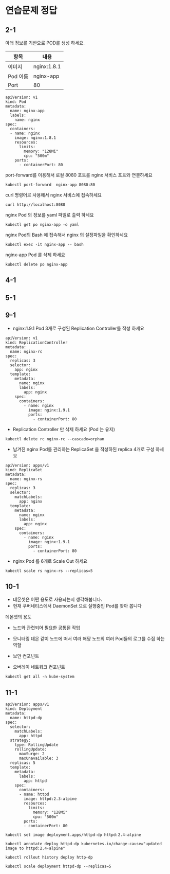 # 연습문제 정답

## 

## 2-1

아래 정보를 기반으로 POD를 생성 하세요.

| 항목     | 내용          |
| ------ | ----------- |
| 이미지    | nginx:1.8.1 |
| Pod 이름 | nginx-app   |
| Port   | 80          |



```{yaml}
apiVersion: v1
kind: Pod
metadata:
  name: nginx-app
  labels:
    name: nginx
spec:
  containers:
  - name: nginx
    image: nginx:1.8.1
    resources:
      limits:
        memory: "128Mi"
        cpu: "500m"
    ports:
      - containerPort: 80
```





port-forward를 이용해서 로컬 8080 포트를 nginx 서비스 포트와 연결하세요

```{bash}
kubectl port-forward  nginx-app 8080:80
```



curl 명령어르 사용해서 nginx 서비스에 접속하세요

```{bash}
curl http://localhost:8080
```



nginx Pod 의 정보를 yaml 파일로 출력 하세요

```{bash}
kubectl get po nginx-app -o yaml
```



nginx Pod의 Bash 에 접속해서 nginx 의 설정파일을 확인하세요

```{bash}
kubectl exec -it nginx-app -- bash
```



nginx-app Pod 를 삭제 하세요

```{bash}
kubectl delete po nginx-app
```



## 4-1

## 5-1

## 9-1

- nginx:1.9.1 Pod 3개로 구성된 Replication Controller를 작성 하세요

```{yaml}
apiVersion: v1
kind: ReplicationController
metadata:
  name: nginx-rc
spec:
  replicas: 3
  selector:
    app: nginx
  template:
    metadata:
      name: nginx
      labels:
        app: nginx
    spec:
      containers:
        - name: nginx
          image: nginx:1.9.1
          ports:
            - containerPort: 80
```

- Replication Controller 만 삭제 하세요 (Pod 는 유지)

```{bash}
kubectl delete rc nginx-rc --cascade=orphan
```



- 남겨진 nginx Pod를 관리하는 ReplicaSet 을 작성하된 replica 4개로 구성 하세요

```{yaml}
apiVersion: apps/v1
kind: ReplicaSet
metadata:
  name: nginx-rs
spec:
  replicas: 3
  selector:
    matchLabels:
      app: nginx
  template:
    metadata:
      name: nginx
      labels:
        app: nginx
    spec:
      containers:
        - name: nginx
          image: nginx:1.9.1
          ports:
            - containerPort: 80
```



- nginx Pod 를 6개로 Scale Out 하세요

```{bash}
kubectl scale rs nginx-rs --replicas=5
```



## 10-1

- 데몬셋은 어떤 용도로 사용되는지 생각해봅니다.
- 현재 쿠버네티스에서 DaemonSet 으로 실행중인 Pod를 찾아 봅니다



데몬셋의 용도 

- 노드와 관련되어 필요한 공통된 작업

- 모니터링 데몬 같이 노드에 떠서 여러 해당 노드의 여러 Pod들의 로그를 수집 하는 역할

- 보안 컨포넌트

- 오버레이 네트워크 컨포넌트



```{bash}
kubectl get all -n kube-system
```



## 11-1

```{yaml}
apiVersion: apps/v1
kind: Deployment
metadata:
  name: httpd-dp
spec:
  selector:
    matchLabels:
      app: httpd
  strategy:
    type: RollingUpdate
    rollingUpdate:
      maxSurge: 2
      maxUnavailable: 3
  replicas: 5
  template:
    metadata:
      labels:
        app: httpd
    spec:
      containers:
      - name: httpd
        image: httpd:2.3-alpine
        resources:
          limits:
            memory: "128Mi"
            cpu: "500m"
        ports:
        - containerPort: 80
```



```{bash}
kubectl set image deployment.apps/httpd-dp httpd:2.4-alpine
```



```{bash}
kubectl annotate deploy httpd-dp kubernetes.io/change-cause="updated image to httpd:2.4-alpine" 
```



```{bash}
kubectl rollout history deploy http-dp
```



```{bash}
kubectl scale deployment httpd-dp --replicas=5
```


